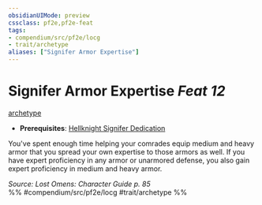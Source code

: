 ```yaml
---
obsidianUIMode: preview
cssclass: pf2e,pf2e-feat
tags:
- compendium/src/pf2e/locg
- trait/archetype
aliases: ["Signifer Armor Expertise"]
---
```

# Signifer Armor Expertise  *Feat 12*  
[archetype](archetype.md "Archetype Feat Trait")  

- **Prerequisites**: [Hellknight Signifer Dedication](hellknight-signifer-dedication-locg.md)

You've spent enough time helping your comrades equip medium and heavy armor that you spread your own expertise to those armors as well. If you have expert proficiency in any armor or unarmored defense, you also gain expert proficiency in medium and heavy armor.

*Source: Lost Omens: Character Guide p. 85*  
%% #compendium/src/pf2e/locg #trait/archetype %%
